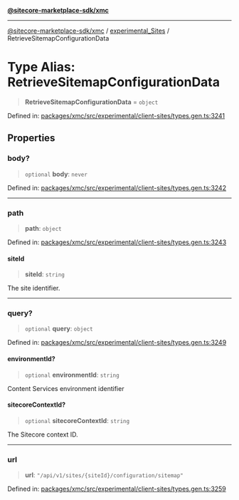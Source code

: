 [**@sitecore-marketplace-sdk/xmc**](../../../../README.md)

***

[@sitecore-marketplace-sdk/xmc](../../../../README.md) / [experimental\_Sites](../README.md) / RetrieveSitemapConfigurationData

# Type Alias: RetrieveSitemapConfigurationData

> **RetrieveSitemapConfigurationData** = `object`

Defined in: [packages/xmc/src/experimental/client-sites/types.gen.ts:3241](https://github.com/Sitecore/marketplace-sdk/blob/main/packages/xmc/src/experimental/client-sites/types.gen.ts#L3241)

## Properties

### body?

> `optional` **body**: `never`

Defined in: [packages/xmc/src/experimental/client-sites/types.gen.ts:3242](https://github.com/Sitecore/marketplace-sdk/blob/main/packages/xmc/src/experimental/client-sites/types.gen.ts#L3242)

***

### path

> **path**: `object`

Defined in: [packages/xmc/src/experimental/client-sites/types.gen.ts:3243](https://github.com/Sitecore/marketplace-sdk/blob/main/packages/xmc/src/experimental/client-sites/types.gen.ts#L3243)

#### siteId

> **siteId**: `string`

The site identifier.

***

### query?

> `optional` **query**: `object`

Defined in: [packages/xmc/src/experimental/client-sites/types.gen.ts:3249](https://github.com/Sitecore/marketplace-sdk/blob/main/packages/xmc/src/experimental/client-sites/types.gen.ts#L3249)

#### environmentId?

> `optional` **environmentId**: `string`

Content Services environment identifier

#### sitecoreContextId?

> `optional` **sitecoreContextId**: `string`

The Sitecore context ID.

***

### url

> **url**: `"/api/v1/sites/{siteId}/configuration/sitemap"`

Defined in: [packages/xmc/src/experimental/client-sites/types.gen.ts:3259](https://github.com/Sitecore/marketplace-sdk/blob/main/packages/xmc/src/experimental/client-sites/types.gen.ts#L3259)
